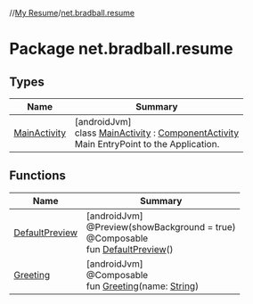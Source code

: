 //[My Resume](../../index.md)/[net.bradball.resume](index.md)

# Package net.bradball.resume

## Types

| Name | Summary |
|---|---|
| [MainActivity](-main-activity/index.md) | [androidJvm]<br>class [MainActivity](-main-activity/index.md) : [ComponentActivity](https://developer.android.com/reference/kotlin/androidx/activity/ComponentActivity.html)<br>Main EntryPoint to the Application. |

## Functions

| Name | Summary |
|---|---|
| [DefaultPreview](-default-preview.md) | [androidJvm]<br>@Preview(showBackground = true)<br>@Composable<br>fun [DefaultPreview](-default-preview.md)() |
| [Greeting](-greeting.md) | [androidJvm]<br>@Composable<br>fun [Greeting](-greeting.md)(name: [String](https://kotlinlang.org/api/latest/jvm/stdlib/kotlin/-string/index.html)) |
